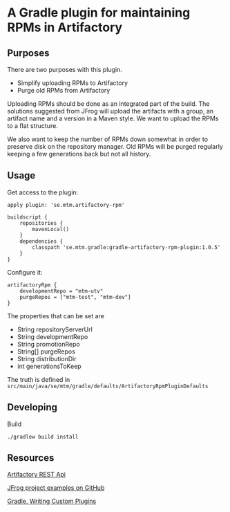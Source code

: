 # A Gradle plugin for maintaining RPMs in Artifactory

## Purposes

There are two purposes with this plugin.

* Simplify uploading RPMs to Artifactory
* Purge old RPMs from Artifactory

Uploading RPMs should be done as an integrated part of the build. The solutions suggested from JFrog will upload the
artifacts with a group, an artifact name and a version in a Maven style. We want to upload the RPMs to a flat structure.

We also want to keep the number of RPMs down somewhat in order to preserve disk on the repository manager. Old RPMs
will be purged regularly keeping a few generations back but not all history.

## Usage

Get access to the plugin:

```Gradle
apply plugin: 'se.mtm.artifactory-rpm'

buildscript {
    repositories {
        mavenLocal()
    }
    dependencies {
        classpath 'se.mtm.gradle:gradle-artifactory-rpm-plugin:1.0.5'
    }
}
```

Configure it:

```Gradle
artifactoryRpm {
    developmentRepo = "mtm-utv"
    purgeRepos = ["mtm-test", "mtm-dev"]
}
```

The properties that can be set are

* String repositoryServerUrl
* String developmentRepo
* String promotionRepo
* String[] purgeRepos
* String distributionDir
* int generationsToKeep

The truth is defined in `src/main/java/se/mtm/gradle/defaults/ArtifactoryRpmPluginDefaults`

## Developing

Build

`./gradlew build install`

## Resources

[Artifactory REST Api](http://www.jfrog.com/confluence/display/RTF/Artifactory+REST+API)

[JFrog project examples on GitHub](https://github.com/JFrogDev/project-examples)

[Gradle, Writing Custom Plugins](https://gradle.org/docs/current/userguide/custom_plugins.html)

